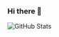 ### Hi there 👋

![GitHub Stats](https://github-readme-stats.vercel.app/api?username=jalilverdiyev&theme=radical)


<!-- ![Profile Views](https://komarev.com/ghpvc/?username=jalilverdiyev&color=green) -->
